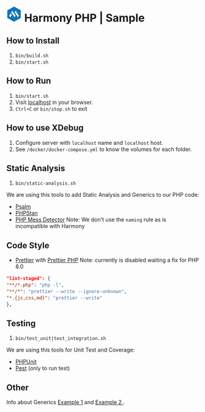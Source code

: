 # ![Mobile Jazz Badge](https://raw.githubusercontent.com/mobilejazz/metadata/master/images/icons/mj-40x40.png) Harmony PHP | Sample

## How to Install

1. `bin/build.sh`
1. `bin/start.sh`

## How to Run

1. `bin/start.sh`
1. Visit [localhost](http://localhost/) in your browser.
1. `Ctrl+C` or `bin/stop.sh` to exit

## How to use XDebug

1. Configure server with `localhost` name and `localhost` host.
1. See `/docker/docker-compose.yml` to know the volumes for each folder.

## Static Analysis

1. `bin/static-analysis.sh`

We are using this tools to add Static Analysis and Generics to our PHP code:

- [Psalm](https://psalm.dev/docs/)
- [PHPStan](https://phpstan.org/)
- [PHP Mess Detector](https://phpmd.org/)
  Note: We don't use the `naming` rule as is incompatible with Harmony

## Code Style

- [Prettier](https://prettier.io/) with [Prettier PHP](https://github.com/prettier/plugin-php)
  Note: currently is disabled waiting a fix for PHP 8.0

```json
"lint-staged": {
"**/*.php": "php -l",
"**/*": "prettier --write --ignore-unknown",
"*.{js,css,md}": "prettier --write"
},
```

## Testing

1. `bin/test_unit|test_integration.sh`

We are using this tools for Unit Test and Coverage:

- [PHPUnit](https://phpunit.readthedocs.io/en/9.5/writing-tests-for-phpunit.html#)
- [Pest](https://pestphp.com/docs/writing-tests) (only to run test)

## Other

Info about Generics [Example 1](https://www.daveliddament.co.uk/articles/php-generics-today-almost/) and [Example 2
](https://medium.com/vimeo-engineering-blog/uncovering-php-bugs-with-template-a4ca46eb9aeb).
